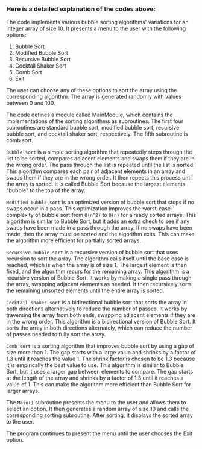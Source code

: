 ### Here is a detailed explanation of the codes above:

The code implements various bubble sorting algorithms' variations for an integer array of size 10. It presents a menu to the user with the following options:

1. Bubble Sort
2. Modified Bubble Sort
3. Recursive Bubble Sort
4. Cocktail Shaker Sort
5. Comb Sort
6. Exit

The user can choose any of these options to sort the array using the corresponding algorithm. The array is generated randomly with values between 0 and 100.

The code defines a module called MainModule, which contains the implementations of the sorting algorithms as subroutines. The first four subroutines are standard bubble sort, modified bubble sort, recursive bubble sort, and cocktail shaker sort, respectively. The fifth subroutine is comb sort.

`Bubble sort` is a simple sorting algorithm that repeatedly steps through the list to be sorted, compares adjacent elements and swaps them if they are in the wrong order. The pass through the list is repeated until the list is sorted.
This algorithm compares each pair of adjacent elements in an array and swaps them if they are in the wrong order. It then repeats this process until the array is sorted. It is called Bubble Sort because the largest elements "bubble" to the top of the array.

`Modified bubble sort` is an optimized version of bubble sort that stops if no swaps occur in a pass. This optimization improves the worst-case complexity of bubble sort from `O(n^2)` to `O(n)` for already sorted arrays.
This algorithm is similar to Bubble Sort, but it adds an extra check to see if any swaps have been made in a pass through the array. If no swaps have been made, then the array must be sorted and the algorithm exits. This can make the algorithm more efficient for partially sorted arrays.

`Recursive bubble sort` is a recursive version of bubble sort that uses recursion to sort the array. The algorithm calls itself until the base case is reached, which is when the array is of size 1. The largest element is then fixed, and the algorithm recurs for the remaining array.
This algorithm is a recursive version of Bubble Sort. It works by making a single pass through the array, swapping adjacent elements as needed. It then recursively sorts the remaining unsorted elements until the entire array is sorted.

`Cocktail shaker sort` is a bidirectional bubble sort that sorts the array in both directions alternatively to reduce the number of passes. It works by traversing the array from both ends, swapping adjacent elements if they are in the wrong order.
This algorithm is a bidirectional version of Bubble Sort. It sorts the array in both directions alternately, which can reduce the number of passes needed to fully sort the array.

`Comb sort` is a sorting algorithm that improves bubble sort by using a gap of size more than 1. The gap starts with a large value and shrinks by a factor of 1.3 until it reaches the value 1. The shrink factor is chosen to be 1.3 because it is empirically the best value to use.
This algorithm is similar to Bubble Sort, but it uses a larger gap between elements to compare. The gap starts at the length of the array and shrinks by a factor of 1.3 until it reaches a value of 1. This can make the algorithm more efficient than Bubble Sort for larger arrays.

The `Main()` subroutine presents the menu to the user and allows them to select an option. It then generates a random array of size 10 and calls the corresponding sorting subroutine. After sorting, it displays the sorted array to the user.

The program continues to present the menu until the user chooses the Exit option.
